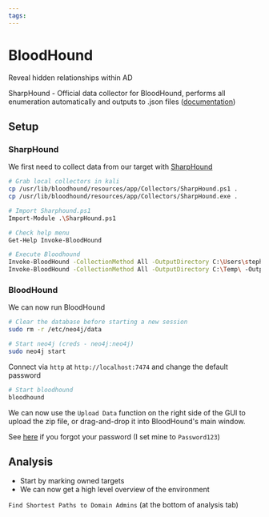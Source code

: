 ```yaml
---
tags:
---
```

# BloodHound

Reveal hidden relationships within AD

SharpHound - Official data collector for BloodHound, performs all enumeration automatically and outputs to .json files ([documentation](https://bloodhound.readthedocs.io/en/latest/data-collection/sharphound.html))

## Setup

### SharpHound

We first need to collect data from our target with [SharpHound](https://github.com/BloodHoundAD/SharpHound)

```bash
# Grab local collectors in kali
cp /usr/lib/bloodhound/resources/app/Collectors/SharpHound.ps1 .
cp /usr/lib/bloodhound/resources/app/Collectors/SharpHound.exe .
```

```bash
# Import Sharphound.ps1
Import-Module .\SharpHound.ps1

# Check help menu
Get-Help Invoke-BloodHound

# Execute Bloodhound
Invoke-BloodHound -CollectionMethod All -OutputDirectory C:\Users\stephanie\Desktop\ -OutputPrefix "stephanie_client75"
Invoke-BloodHound -CollectionMethod All -OutputDirectory C:\Temp\ -OutputPrefix "alaading"
```

### BloodHound

We can now run BloodHound

```bash
# Clear the database before starting a new session
sudo rm -r /etc/neo4j/data

# Start neo4j (creds - neo4j:neo4j)
sudo neo4j start
```

Connect via `http` at `http://localhost:7474` and change the default password

```bash
# Start bloodhound
bloodhound
```

We can now use the `Upload Data` function on the right side of the GUI to upload the zip file, or drag-and-drop it into BloodHound's main window.

See [here](https://support.websoft9.com/en/docs/neo4j) if you forgot your password (I set mine to `Password123`)

## Analysis

- Start by marking owned targets
- We can now get a high level overview of the environment

`Find Shortest Paths to Domain Admins` (at the bottom of analysis tab)
